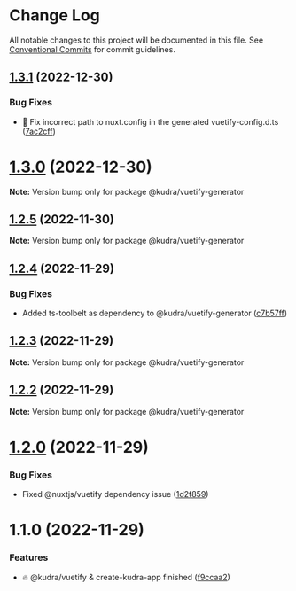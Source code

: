# Change Log

All notable changes to this project will be documented in this file.
See [Conventional Commits](https://conventionalcommits.org) for commit guidelines.

## [1.3.1](https://github.com/KudraJs/framework/compare/v1.3.0...v1.3.1) (2022-12-30)

### Bug Fixes

- :bug: Fix incorrect path to nuxt.config in the generated vuetify-config.d.ts ([7ac2cff](https://github.com/KudraJs/framework/commit/7ac2cff3095488d13aedae0abf3ee868112f6a35))

# [1.3.0](https://github.com/KudraJs/framework/compare/v1.2.5...v1.3.0) (2022-12-30)

**Note:** Version bump only for package @kudra/vuetify-generator

## [1.2.5](https://github.com/KudraJs/framework/compare/v1.2.4...v1.2.5) (2022-11-30)

**Note:** Version bump only for package @kudra/vuetify-generator

## [1.2.4](https://github.com/KudraJs/framework/compare/v1.2.3...v1.2.4) (2022-11-29)

### Bug Fixes

- Added ts-toolbelt as dependency to @kudra/vuetify-generator ([c7b57ff](https://github.com/KudraJs/framework/commit/c7b57fff748def70e711ce039eca84ad81d9c50b))

## [1.2.3](https://github.com/KudraJs/framework/compare/v1.2.2...v1.2.3) (2022-11-29)

**Note:** Version bump only for package @kudra/vuetify-generator

## [1.2.2](https://github.com/KudraJs/framework/compare/v1.2.1...v1.2.2) (2022-11-29)

**Note:** Version bump only for package @kudra/vuetify-generator

# [1.2.0](https://github.com/KudraJs/framework/compare/v1.1.0...v1.2.0) (2022-11-29)

### Bug Fixes

- Fixed @nuxtjs/vuetify dependency issue ([1d2f859](https://github.com/KudraJs/framework/commit/1d2f8596fdd637b7e5c3af71cf477356949b2a63))

# 1.1.0 (2022-11-29)

### Features

- :fire: @kudra/vuetify & create-kudra-app finished ([f9ccaa2](https://github.com/KudraJs/framework/commit/f9ccaa210d2c11152bc4fad25b543d570cac4f0c))
